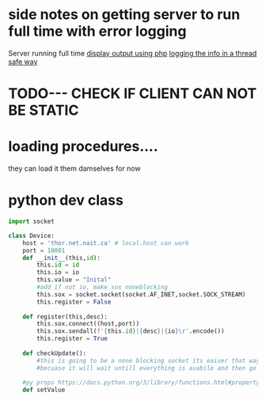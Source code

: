 # side notes on getting server to run full time with error logging 
Server running full time
[display output using php](https://www.php.net/manual/en/language.operators.execution.php)
[logging the info in a thread safe way](https://stackoverflow.com/questions/30135091/write-thread-safe-to-file-in-python)

# TODO--- CHECK IF CLIENT CAN NOT BE STATIC 

# loading procedures....
they can load it them damselves for now

# python dev class 
```python
import socket

class Device:
    host = 'thor.net.nait.ca' # local.host can work
    port = 10001
    def __init__(this,id):
        this.id = id
        this.io = io
        this.value = "Inital"
        #add if not io, make sox noneblocking
        this.sox = socket.socket(socket.AF_INET,socket.SOCK_STREAM)
        this.register = False
        
    def register(this,desc):
        this.sox.connect((host,port))
        this.sox.sendall(f'{this.id}|{desc}|{io}\r'.encode())
        this.register = True
    
    def checkUpdate():
        #this is going to be a none blocking socket its eaiser that way
        #becuase it will wait untill everything is avabile and then go on its merry way
    
    #py props https://docs.python.org/3/library/functions.html#property
    def setValue
```
